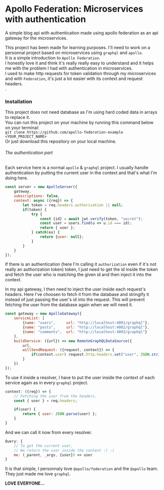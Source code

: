 # Apollo Federation: Microservices with authentication

A simple blog api with authentication made using apollo federation as an api gateway for the microservices. <br />

This project has been made for learning purposes. I'll need to work on a personnal
project based on microservices using `graphql` and `apollo`. <br />
It is a simple introduction to `Apollo Federation`. <br />
I honestly love it and think it's really really easy to understand and it helps me with
the problem I had with authentication in microservices. <br />
I used to make http requests for token validation through my microservices and with
`Federation`, it's just a lot easier with its context and request headers. <br />.

### Installation
This project does not need database as I'm using hard coded data in arrays to replace it. <br />
You can run this project on your machine by running this command below on your terminal:<br/>
`git clone https://github.com/apollo-federation-example <YOUR_PROJECT_NAME>`<br/>
Or just download this repository on your local machine.

###### The authentication part
Each service here is a normal `apollo` & `graphql` project. I usually handle authentication by
putting the current user in the context and that's what I'm doing here. <br>
```js
const server = new ApolloServer({
    gateway,
    subscriptions: false,
    context: async ({req}) => {
        let token = req.headers.authorization || null;
        if(token) {
            try {
                const {id} = await jwt.verify(token, "secret");
                const user = users.find(u => u.id === id);
                return { user };
            } catch(ex) {
                return {user: null};
            }
        }
    }
});
```
If there is an authentication (here I'm calling it `authorization` even if it's not really an authorization token) token, I just need to get the id inside the token and fetch the user who is matching the given id and then inject it into the context. <br/>

In my api gateway, I then need to inject the user inside each request's headers. Here I've choosen to fetch it from the
database and stringify it instead of just passing the user's id into the request. This will prevent fetching the user from
the database again when we will need it.<br/>

```js
const gateway = new ApolloGateway({
    serviceList: [
        {name: "users",     url: "http://localhost:4001/graphql"},
        {name: "posts",     url: "http://localhost:4002/graphql"},
        {name: "comments",  url: "http://localhost:4003/graphql"}
    ],
    buildService: ({url}) => new RemoteGraphQLDataSource({
        url,
        willSendRequest: ({request, context}) => {
            if(context.user) request.http.headers.set("user", JSON.stringify(context.user));
        }
    })
});
```

To use it inside a resolver, I have to put the user inside the context of each service again as in every `graphql` project.
```js
context: ({req}) => {
    // Fetching the user from the headers.
    const { user } = req.headers;

    if(user) {
        return { user: JSON.parse(user) };
    }
}
```

And we can call it now from every resolver.

```js
Query: {
    // To get the current user,
    // We return the user inside the context :) :)
    me: (_parent, _args, {user}) => user
}
```

It is that simple, I personnaly love `@apollo/federation` and the `@apollo` team.
They just made me love `graphql`.

<strong>LOVE EVERYONE...</strong>